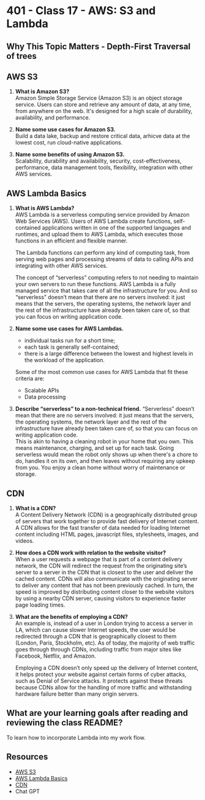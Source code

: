 # 401 - Class 17 - AWS: S3 and Lambda

## Why This Topic Matters - Depth-First Traversal of trees

## AWS S3

1. **What is Amazon S3?**  
    Amazon Simple Storage Service (Amazon S3) is an object storage service. Users can store and retrieve any amount of data, at any time, from anywhere on the web. It's designed for a high scale of durability, availability, and performance.  

2. **Name some use cases for Amazon S3.**  
    Build a data lake, backup and restore critical data, arhicve data at the lowest cost, run cloud-native applications.  

3. **Name some benefits of using Amazon S3.**  
    Scalability, durability and availability, security, cost-effectiveness, performance, data management tools, flexibility, integration with other AWS services.

## AWS Lambda Basics

1. **What is AWS Lambda?**  
    AWS Lambda is a serverless computing service provided by Amazon Web Services (AWS). Users of AWS Lambda create functions, self-contained applications written in one of the supported languages and runtimes, and upload them to AWS Lambda, which executes those functions in an efficient and flexible manner.

    The Lambda functions can perform any kind of computing task, from serving web pages and processing streams of data to calling APIs and integrating with other AWS services.

    The concept of “serverless” computing refers to not needing to maintain your own servers to run these functions. AWS Lambda is a fully managed service that takes care of all the infrastructure for you. And so “serverless” doesn’t mean that there are no servers involved: it just means that the servers, the operating systems, the network layer and the rest of the infrastructure have already been taken care of, so that you can focus on writing application code.  

2. **Name some use cases for AWS Lambdas.**  
    - individual tasks run for a short time;
    - each task is generally self-contained;
    - there is a large difference between the lowest and highest levels in the workload of the application.

    Some of the most common use cases for AWS Lambda that fit these criteria are:
    - Scalable APIs
    - Data processing

3. **Describe “serverless” to a non-technical friend.**
     “Serverless” doesn’t mean that there are no servers involved: it just means that the servers, the operating systems, the network layer and the rest of the infrastructure have already been taken care of, so that you can focus on writing application code.  
     This is akin to having a cleaning robot in your home that you own.  This means maintenance, charging, and set up for each task. Going serverless would mean the robot only shows up when there's a chore to do, handles it on its own, and then leaves without requiring any upkeep from you.  You enjoy a clean home without worry of maintenance or storage.

## CDN

1. **What is a CDN?**  
    A Content Delivery Network (CDN) is a geographically distributed group of servers that work together to provide fast delivery of Internet content. A CDN allows for the fast transfer of data needed for loading Internet content including HTML pages, javascript files, stylesheets, images, and videos.  

2. **How does a CDN work with relation to the website visitor?**  
    When a user requests a webpage that is part of a content delivery network, the CDN will redirect the request from the originating site’s server to a server in the CDN that is closest to the user and deliver the cached content. CDNs will also communicate with the originating server to deliver any content that has not been previously cached. In turn, the speed is improved by distributing content closer to the website visitors by using a nearby CDN server, causing visitors to experience faster page loading times.  
  
3. **What are the benefits of employing a CDN?**  
    An example is, instead of a user in London trying to access a server in LA, which can cause slower Internet speeds, the user would be redirected through a CDN that is geographically closest to them (London, Paris, Stockholm, etc). As of today, the majority of web traffic goes through through CDNs, including traffic from major sites like Facebook, Netflix, and Amazon.

    Employing a CDN doesn’t only speed up the delivery of Internet content, it helps protect your website against certain forms of cyber attacks, such as Denial of Service attacks. It protects against these threats because CDNs allow for the handling of more traffic and withstanding hardware failure better than many origin servers.

## What are your learning goals after reading and reviewing the class README?

To learn how to incorporate Lambda into my work flow.

## Resources

- [AWS S3](https://aws.amazon.com/s3/)
- [AWS Lambda Basics](https://www.serverless.com/aws-lambda)
- [CDN](https://cyberhoot.com/cybrary/content-delivery-network-cdn/)
- Chat GPT
